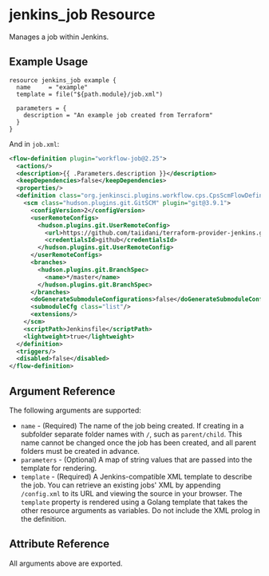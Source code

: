 # jenkins_job Resource

Manages a job within Jenkins.

## Example Usage

```hcl
resource jenkins_job example {
  name     = "example"
  template = file("${path.module}/job.xml")

  parameters = {
    description = "An example job created from Terraform"
  }
}
```

And in `job.xml`:

```xml
<flow-definition plugin="workflow-job@2.25">
  <actions/>
  <description>{{ .Parameters.description }}</description>
  <keepDependencies>false</keepDependencies>
  <properties/>
  <definition class="org.jenkinsci.plugins.workflow.cps.CpsScmFlowDefinition" plugin="workflow-cps@2.59">
    <scm class="hudson.plugins.git.GitSCM" plugin="git@3.9.1">
      <configVersion>2</configVersion>
      <userRemoteConfigs>
        <hudson.plugins.git.UserRemoteConfig>
          <url>https://github.com/taiidani/terraform-provider-jenkins.git</url>
          <credentialsId>github</credentialsId>
        </hudson.plugins.git.UserRemoteConfig>
      </userRemoteConfigs>
      <branches>
        <hudson.plugins.git.BranchSpec>
          <name>*/master</name>
        </hudson.plugins.git.BranchSpec>
      </branches>
      <doGenerateSubmoduleConfigurations>false</doGenerateSubmoduleConfigurations>
      <submoduleCfg class="list"/>
      <extensions/>
    </scm>
    <scriptPath>Jenkinsfile</scriptPath>
    <lightweight>true</lightweight>
  </definition>
  <triggers/>
  <disabled>false</disabled>
</flow-definition>
```

## Argument Reference

The following arguments are supported:

* `name` - (Required) The name of the job being created. If creating in a subfolder separate folder names with `/`, such as `parent/child`. This name cannot be changed once the job has been created, and all parent folders must be created in advance.
* `parameters` - (Optional) A map of string values that are passed into the template for rendering.
* `template` - (Required) A Jenkins-compatible XML template to describe the job. You can retrieve an existing jobs' XML by appending `/config.xml` to its URL and viewing the source in your browser. The `template` property is rendered using a Golang template that takes the other resource arguments as variables. Do not include the XML prolog in the definition.

## Attribute Reference

All arguments above are exported.
